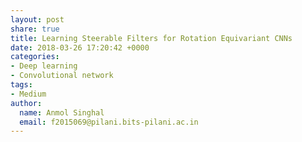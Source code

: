 ```yaml
---
layout: post
share: true
title: Learning Steerable Filters for Rotation Equivariant CNNs
date: 2018-03-26 17:20:42 +0000
categories:
- Deep learning
- Convolutional network
tags:
- Medium
author:
  name: Anmol Singhal
  email: f2015069@pilani.bits-pilani.ac.in
---
```

